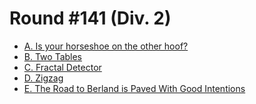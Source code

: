 # Round #141 (Div. 2)

* [A. Is your horseshoe on the other hoof?][]
* [B. Two Tables][]
* [C. Fractal Detector][]
* [D. Zigzag][]
* [E. The Road to Berland is Paved With Good Intentions][]

[A. Is your horseshoe on the other hoof?]:              http://codeforces.com/contest/228/problem/A
[B. Two Tables]:                                        http://codeforces.com/contest/228/problem/B
[C. Fractal Detector]:                                  http://codeforces.com/contest/228/problem/C
[D. Zigzag]:                                            http://codeforces.com/contest/228/problem/D
[E. The Road to Berland is Paved With Good Intentions]: http://codeforces.com/contest/228/problem/E
